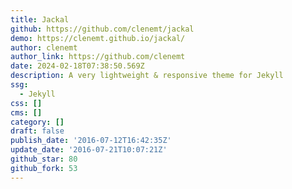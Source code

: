```yaml
---
title: Jackal
github: https://github.com/clenemt/jackal
demo: https://clenemt.github.io/jackal/
author: clenemt
author_link: https://github.com/clenemt
date: 2024-02-18T07:38:50.569Z
description: A very lightweight & responsive theme for Jekyll
ssg:
  - Jekyll
css: []
cms: []
category: []
draft: false
publish_date: '2016-07-12T16:42:35Z'
update_date: '2016-07-21T10:07:21Z'
github_star: 80
github_fork: 53
---
```

